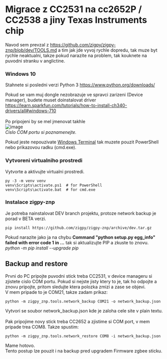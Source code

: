 # Migrace z CC2531 na cc2652P / CC2538 a jiny Texas Instruments chip
Navod sem prevzal z https://github.com/zigpy/zigpy-znp/blob/dev/TOOLS.md a tim jak jde vyvoj rychle dopredu, tak muze byt rychle neaktualni, takze pokud narazite na problem, tak kouknete na puvodni stranku v anglictine.

### Windows 10
Stahnete si posledni verzi Python 3 https://www.python.org/downloads/

Pokud se vam muj dongle nezobrazuje ve spravci zarizeni (Device manager), budete muset doinstalovat driver https://learn.sparkfun.com/tutorials/how-to-install-ch340-drivers/all#windows-710 <br><br>
Po pripojeni by se mel jmenovat takhle<br>
![image](https://user-images.githubusercontent.com/46757804/115614716-4f393f00-a2ee-11eb-81b0-cf51ebec7d00.png)<br>
*Cislo COM portu si poznamenejte.*


Pokud jeste nepouzivate [Windows Terminal](https://www.microsoft.com/en-us/p/windows-terminal/9n0dx20hk701?activetab=pivot:overviewtab) tak muzete pouzit PowerShell nebo prikazovou radku (cmd.exe).

### Vytvoreni virtualniho prostredi
Vytvorte a aktivujte virtualni prostredi.
```console
py -3 -m venv venv
venv\Scripts\activate.ps1  # for PowerShell
venv\Scripts\activate.bat  # for cmd.exe
```
### Instalace zigpy-znp
Je potreba nainstalovat DEV branch projektu, protoze network backup je porad v BETA verzi.
```
pip install https://github.com/zigpy/zigpy-znp/archive/dev.tar.gz
```
Pokud narazite jako ja na chybu **Command "python setup.py egg_info" failed with error code 1 in ...** tak si aktualizujte PIP a zkuste to znovu.<br>
*python -m pip install --upgrade pip*

## Backup and restore
Prvni do PC pripojte puvodni stick treba CC2531, v device manageru si zjistete cislo COM portu. Pokud si nejste jisty ktery to je, tak ho odpojte a znovu pripojte, pritom sledujte ktera polozka zmizi a zase se objevi.<br>
V mem pripade to je COM21, takze zadam prikaz:
```console
python -m zigpy_znp.tools.network_backup COM21 -o network_backup.json
```
Vytvori se soubor network_backup.json kde je zaloha cele site v plain textu.<br>
<br>
Pak pripojime novy stick treba CC2652 a zjistime si COM port, v mem pripade trea COM8. Takze spustim:
```console
python -m zigpy_znp.tools.network_restore COM8 -i network_backup.json
```
Mame hotovo.<br>
Tento postup lze pouzit i na backup pred upgradem Firmware zgbee sticku.
